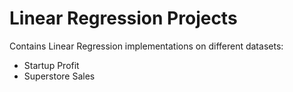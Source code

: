 # Linear Regression Projects

Contains Linear Regression implementations on different datasets:
- Startup Profit
- Superstore Sales

